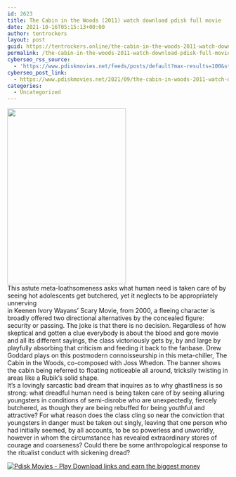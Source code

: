 ```yaml
---
id: 2623
title: The Cabin in the Woods (2011) watch download pdisk full movie
date: 2021-10-16T05:15:13+00:00
author: tentrockers
layout: post
guid: https://tentrockers.online/the-cabin-in-the-woods-2011-watch-download-pdisk-full-movie/
permalink: /the-cabin-in-the-woods-2011-watch-download-pdisk-full-movie/
cyberseo_rss_source:
  - 'https://www.pdiskmovies.net/feeds/posts/default?max-results=100&start-index=401'
cyberseo_post_link:
  - https://www.pdiskmovies.net/2021/09/the-cabin-in-woods-2011-watch-download.html
categories:
  - Uncategorized
---
```

<div class="separator">
  <a href="https://1.bp.blogspot.com/-HqxqgVx__8A/YUIOdL0paoI/AAAAAAAAbLk/YTGhQrqV8fUSTfPD_t0bT5gNhzrXW0hXwCLcBGAsYHQ/s2048/The%2BCabin%2Bin%2Bthe%2BWoods%2B%25282011%2529%2Bwatch%2Bdownload%2Bpdisk%2Bfull%2Bmovie.jpg" imageanchor="1"><img loading="lazy" border="0" data-original-height="2048" data-original-width="1382" height="400" src="https://1.bp.blogspot.com/-HqxqgVx__8A/YUIOdL0paoI/AAAAAAAAbLk/YTGhQrqV8fUSTfPD_t0bT5gNhzrXW0hXwCLcBGAsYHQ/w270-h400/The%2BCabin%2Bin%2Bthe%2BWoods%2B%25282011%2529%2Bwatch%2Bdownload%2Bpdisk%2Bfull%2Bmovie.jpg" width="270" /></a>
</div>



<div>
  <div>
    <span>This astute meta-loathsomeness asks what human need is taken care of by seeing hot adolescents get butchered, yet it neglects to be appropriately unnerving&nbsp;</span>
  </div>
  
  <div>
    <span>in Keenen Ivory Wayans&#8217; Scary Movie, from 2000, a fleeing character is broadly offered two directional alternatives by the concealed figure: security or passing. The joke is that there is no decision. Regardless of how skeptical and gotten a clue everybody is about the blood and gore movie and all its different sayings, the class victoriously gets by, by and large by playfully absorbing that criticism and feeding it back to the fanbase. Drew Goddard plays on this postmodern connoisseurship in this meta-chiller, The Cabin in the Woods, co-composed with Joss Whedon. The banner shows the cabin being referred to floating noticeable all around, tricksily twisting in areas like a Rubik&#8217;s solid shape.&nbsp;</span>
  </div>
  
  <div>
    <span>It&#8217;s a lovingly sarcastic bad dream that inquires as to why ghastliness is so strong: what dreadful human need is being taken care of by seeing alluring youngsters in conditions of semi-disrobe who are unexpectedly, fiercely butchered, as though they are being rebuffed for being youthful and attractive? For what reason does the class cling so near the conviction that youngsters in danger must be taken out singly, leaving that one person who had initially seemed, by all accounts, to be so powerless and unworldly, however in whom the circumstance has revealed extraordinary stores of courage and coarseness? Could there be some anthropological response to the ritualist conduct with sickening dread?</span>
  </div>
</div>

[![](https://1.bp.blogspot.com/-KJZYdQTn3nw/YS8VdIdXMyI/AAAAAAAAaw4/BR8dsGkpxw0T8C_4G4ALfMA7cP79KN3kwCLcBGAsYHQ/w400-h58/play_download_buttuons-removebg-preview.png "Pdisk Movies - Play Download links and earn the biggest money")](https://pdisklink.com/1/bnYybDJ4MDAxY2w4?dn=1)